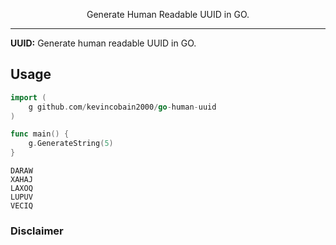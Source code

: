 <!-- <p align="center">
  <img alt="go-human-uuid" alt="human readable uuid in GO" src="https://imgur.com/fHfULta.png" width="160">
</p> -->

<p align="center">
  Generate Human Readable UUID in GO.
</p>

---

**UUID:** Generate human readable UUID in GO.



## Usage

```go
import (
    g github.com/kevincobain2000/go-human-uuid
)

func main() {
    g.GenerateString(5)
}
```

```
DARAW
XAHAJ
LAXOQ
LUPUV
VECIQ
```

### Disclaimer
